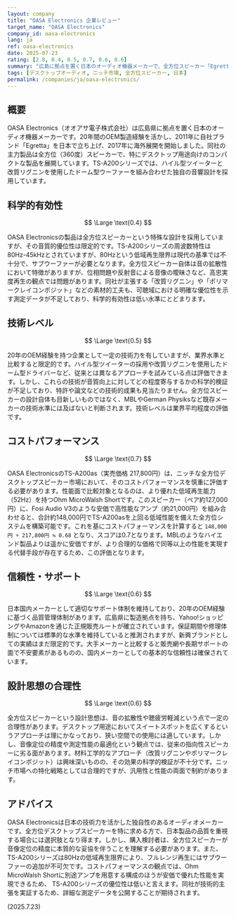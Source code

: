 ```yaml
---
layout: company
title: "OASA Electronics 企業レビュー"
target_name: "OASA Electronics"
company_id: oasa-electronics
lang: ja
ref: oasa-electronics
date: 2025-07-23
rating: [2.8, 0.4, 0.5, 0.7, 0.6, 0.6]
summary: "広島に拠点を置く日本のオーディオ機器メーカーで、全方位スピーカー「Egretta」シリーズを展開。20年のOEM経験を活かし独自ブランドを展開するが、性能対価格比ではより合理的な代替品が存在する。"
tags: [デスクトップオーディオ, ニッチ市場, 全方位スピーカー, 日本]
permalink: /companies/ja/oasa-electronics/
---
```

## 概要

OASA Electronics（オオアサ電子株式会社）は広島県に拠点を置く日本のオーディオ機器メーカーです。20年間のOEM製造経験を活かし、2011年に自社ブランド「Egretta」を日本で立ち上げ、2017年に海外展開を開始しました。同社の主力製品は全方位（360度）スピーカーで、特にデスクトップ用途向けのコンパクトな製品を展開しています。TS-A200シリーズでは、ハイル型ツイーターと改質リグニンを使用したドーム型ウーファーを組み合わせた独自の音響設計を採用しています。

## 科学的有効性

$$ \Large \text{0.4} $$

OASA Electronicsの製品は全方位スピーカーという特殊な設計を採用していますが、その音質的優位性は限定的です。TS-A200シリーズの周波数特性は80Hz-45kHzとされていますが、80Hzという低域再生限界は現代の基準では不十分で、サブウーファーが必要となります。全方位スピーカー自体は音の拡散性において特徴がありますが、位相問題や反射音による音像の曖昧さなど、高忠実度再生の観点では問題があります。同社が主張する「改質リグニン」や「ポリマークレイコンポジット」などの素材的工夫も、可聴域における明確な優位性を示す測定データが不足しており、科学的有効性は低い水準にとどまります。

## 技術レベル

$$ \Large \text{0.5} $$

20年のOEM経験を持つ企業として一定の技術力を有していますが、業界水準と比較すると限定的です。ハイル型ツイーターの採用や改質リグニンを使用したドーム型ドライバーなど、従来とは異なるアプローチを試みている点は評価できます。しかし、これらの技術が音質向上に対してどの程度寄与するかの科学的検証が不足しており、特許や論文などの技術的成果も見当たりません。全方位スピーカーの設計自体も目新しいものではなく、MBLやGerman Physiksなど既存メーカーの技術水準には及ばないと判断されます。技術レベルは業界平均程度の評価です。

## コストパフォーマンス

$$ \Large \text{0.7} $$

OASA ElectronicsのTS-A200as（実売価格 217,800円）は、ニッチな全方位デスクトップスピーカー市場において、そのコストパフォーマンスを慎重に評価する必要があります。性能面で比較対象となるのは、より優れた低域再生能力（52Hz）を持つOhm MicroWalsh Shortです。このスピーカー（ペア約127,000円）に、Fosi Audio V3のような安価で高性能なアンプ（約21,000円）を組み合わせると、合計約148,000円でTS-A200asを上回る低域性能を備えた全方位システムを構築可能です。これを基にコストパフォーマンスを計算すると `148,000円 ÷ 217,800円 ≒ 0.68` となり、スコアは0.7となります。MBLのようなハイエンド製品よりは遥かに安価ですが、より合理的な価格で同等以上の性能を実現する代替手段が存在するため、この評価となります。

## 信頼性・サポート

$$ \Large \text{0.6} $$

日本国内メーカーとして適切なサポート体制を維持しており、20年のOEM経験に基づく品質管理体制があります。広島県に製造拠点を持ち、Yahoo!ショッピングやAmazonを通じた正規販売ルートが確立されています。保証期間や修理体制については標準的な水準を維持していると推測されますが、新興ブランドとしての実績はまだ限定的です。大手メーカーと比較すると販売網や長期サポートの面で不安要素があるものの、国内メーカーとしての基本的な信頼性は確保されています。

## 設計思想の合理性

$$ \Large \text{0.6} $$

全方位スピーカーという設計思想は、音の拡散性や聴疲労軽減という点で一定の合理性があります。デスクトップ用途においてスイートスポットを広くするというアプローチは理にかなっており、狭い空間での使用には適しています。しかし、音像定位の精度や測定性能の最適化という観点では、従来の指向性スピーカーに劣る面があります。材料工学的なアプローチ（改質リグニンやポリマークレイコンポジット）は興味深いものの、その効果の科学的検証が不十分です。ニッチ市場への特化戦略としては合理的ですが、汎用性と性能の両面で制約があります。

## アドバイス

OASA Electronicsは日本の技術力を活かした独自性のあるオーディオメーカーです。全方位デスクトップスピーカーを特に求める方で、日本製品の品質を重視する場合には選択肢となり得ます。しかし、購入検討者は、全方位スピーカーが音像定位の精度に本質的な妥協を伴うことを理解する必要があります。また、TS-A200シリーズは80Hzの低域再生限界により、フルレンジ再生にはサブウーファーの追加が不可欠です。コストパフォーマンスの観点では、Ohm MicroWalsh Shortに別途アンプを用意する構成のほうが安価で優れた性能を実現できるため、 TS-A200シリーズの優位性は低いと言えます。同社が技術的主張を実証するため、詳細な測定データを公開することが期待されます。

(2025.7.23)
